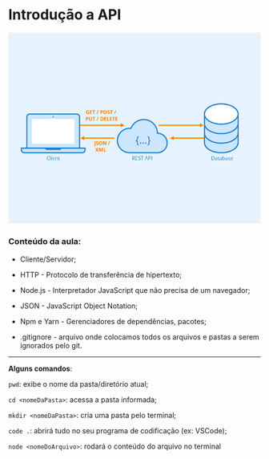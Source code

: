# Introdução a **API**

[![API](./public/images/api.jpg)](https://www.seobility.net/en/wiki/images/f/f1/Rest-API.png)

### Conteúdo da aula:

* Cliente/Servidor;  

* HTTP - Protocolo de transferência de hipertexto;  

* Node.js - Interpretador JavaScript que não precisa de um navegador;  

* JSON - JavaScript Object Notation;  

* Npm e Yarn - Gerenciadores de dependências, pacotes;  

* .gitignore - arquivo onde colocamos todos os arquivos e pastas a serem ignorados pelo git.

---

**Alguns comandos**:

```pwd```: exibe o nome da pasta/diretório atual;  

```cd <nomeDaPasta>```: acessa a pasta informada;  

```mkdir <nomeDaPasta>```: cria uma pasta pelo terminal;  

```code .```: abrirá tudo no seu programa de codificação (ex: VSCode); 

```node <nomeDoArquivo>```: rodará o conteúdo do arquivo no terminal